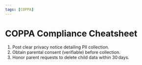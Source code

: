 ```yaml
---
tags: [COPPA]
---
```

# COPPA Compliance Cheatsheet

1. Post clear privacy notice detailing PII collection.
2. Obtain parental consent (verifiable) before collection.
3. Honor parent requests to delete child data within 30 days.
